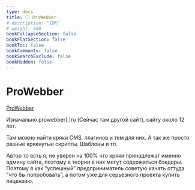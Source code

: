 ```yaml
---
type: docs
title: ⚪️ ProWebber
# description: "IDK"
# weight: 900
bookCollapseSection: false
bookFlatSection: false
bookToc: false
bookComments: false
bookSearchExclude: false
bookHidden: false
---
```


# ProWebber

[ProWebber](https://prowebber.cc/?nt)

Изначально prowebber[.]ru (Сейчас там другой сайт), сайту около 12 лет.

Там можно найти кряки CMS, плагинов и тем для них. А так же просто разные крякнутые скрипты. Шаблоны и тп.

Автор то есть я, не уверен на 100% что кряки принадлежат именно админу сайта, поэтому в теории в них могут содержаться бэкдоры. Поэтому я как “успешный” предприниматель советую качать оттуда “что бы попробовать”, а потом уже для серьезного проекта купить лицензию.
